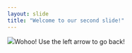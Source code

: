 ```yaml
---
layout: slide
title: "Welcome to our second slide!"
---
```

<img src="https://media.giphy.com/media/xT5LMQ8rHYTDGFG07e/giphy.gif">Wohoo!</img>
Use the left arrow to go back!